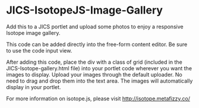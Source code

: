 # JICS-IsotopeJS-Image-Gallery
Add this to a JICS portlet and upload some photos to enjoy a responsive Isotope image gallery.

This code can be added directly into the free-form content editor. Be sure to use the code input view.

After adding this code, place the div with a class of grid (included in the JICS-Isotope-gallery.html file) into your portlet code wherever you want the images to display. Upload your images through the default uploader. No need to drag and drop them into the text area. The images will automatically display in your portlet.

For more information on isotope.js, please visit http://isotope.metafizzy.co/
